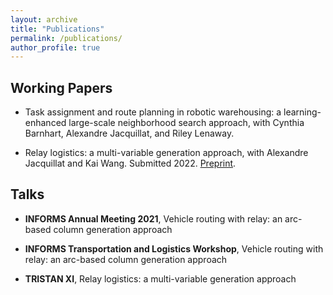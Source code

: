 ```yaml
---
layout: archive
title: "Publications"
permalink: /publications/
author_profile: true
---
```


## Working Papers

- Task assignment and route planning in robotic warehousing: a learning-enhanced large-scale neighborhood
search approach, with Cynthia Barnhart, Alexandre Jacquillat, and Riley Lenaway.

- Relay logistics: a multi-variable generation approach, with Alexandre Jacquillat and Kai Wang. Submitted 2022. <a href="https://papers.ssrn.com/sol3/papers.cfm?abstract_id=4241031">Preprint</a>.

## Talks

- **INFORMS Annual Meeting 2021**, Vehicle routing with relay: an arc-based column generation approach

- **INFORMS Transportation and Logistics Workshop**, Vehicle routing with relay: an arc-based column generation approach

- **TRISTAN XI**, Relay logistics: a multi-variable generation approach
